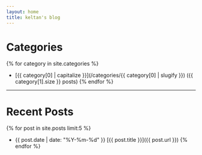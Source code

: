 ```yaml
---
layout: home
title: keltan's blog
---
```


# Categories

{% for category in site.categories %}
- [{{ category[0] | capitalize }}](/categories/{{ category[0] | slugify }}) ({{ category[1].size }} posts)
{% endfor %}

---

# Recent Posts

{% for post in site.posts limit:5 %}
- {{ post.date | date: "%Y-%m-%d" }} [{{ post.title }}]({{ post.url }})
{% endfor %}
